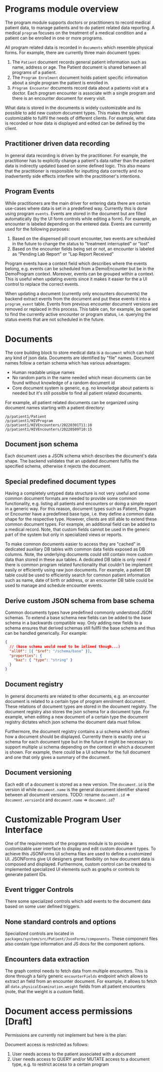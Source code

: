 # Programs module overview

The program module supports doctors or practitioners to record medical patient data, to manage patients and to do patient related data reporting.
A medical `program` focuses on the treatment of a medical condition and a patient can be enrolled in one or more programs.

All program related data is recorded in `documents` which resemble physical forms.
For example, there are currently three main document types:

1. The `Patient` document records general patient information such as name, address or age.
   The Patient document is shared between all programs of a patient.
2. The `Program Enrolment` document holds patient specific information about a single program the patient is enrolled in.
3. `Program Encounter` documents record data about a patients visit at a doctor.
   Each program encounter is associate with a single program and there is an encounter document for every visit.

What data is stored in the documents is widely customizable and its possible to add new custom document types.
This makes the system customizable to fullfil the needs of different clients.
For example, what data is recorded or how data is displayed and edited can be defined by the client.

## Practitioner driven data recording

In general data recording is driven by the practitioner.
For example, the practitioner has to explicitly change a patient's data rather than the patient data is indirectly updated based on some defined logic.
This also means that the practitioner is responsible for inputting data correctly and no inadvertently side effects interfere with the practitioner's intentions.

## Program Events

While practitioners are the main driver for entering data there are certain use-cases where data is set in a predefined way.
Currently this is done using program `events`.
Events are stored in the document but are filled automatically (by the UI form controls while editing a form).
For example, an encounter is labeled depending on the entered data.
Events are currently used for the following purposes:

1. Based on the dispensed pill count encounter, two events are scheduled in the future to change the status to "treatment interrupted" or "lost"
2. Based on the encounter fields being set or not, an encounter is labeled as "Pending Lab Report" or "Lap Report Received"

Program events have a context field which describes where the events belong, e.g. events can be scheduled from a DemoEncounter but be in the DemoProgram context.
Moreover, events can be grouped within a context.
This is useful when updating events since it makes it easier for the a UI control to replace the correct events.

When updating a document (currently only encounters documents) the backend extract events from the document and put these events it into a `program_event` table.
Events from previous encounter document versions are removed or replaced in this process.
This table can, for example, be queried to find the currently active encounter or program status, i.e. querying the status events that are not scheduled in the future.

# Documents

The core building block to store medical data is a `document` which can hold any kind of json data.
Documents are identified by "file" names.
Document names follow a certain schema which has various advantages:

- Human readable unique names
- No random parts in the name needed which mean documents can be found without knowledge of a random document id
- Core document system is generic, e.g. no knowledge about patients is needed but it's still possible to find all patient related documents.

For example, all patient related documents can be organized using document names starting with a patient directory:

```
/p/patient1/Patient
/p/patient1/HIVProgram
/p/patient1/HIVEncounters/20220301T11:10
/p/patient1/HIVEncounters/20220509T10:15
```

## Document json schema

Each document uses a JSON schema which describes the document's data shape.
The backend validates that an updated document fulfils the specified schema, otherwise it rejects the document.

## Special predefined document types

Having a completely untyped data structure is not very useful and some common document formats are needed to provide some common functionality, e.g. listing all patients and encounters or doing a simple report in a generic way.
For this reason, document types such as Patient, Program or Encounter have a predefined base type, i.e. they define a common data shape for the respective type.
However, clients are still able to extend these common document types.
For example, an additional field can be added to a medical record.
Note, that custom fields cannot be used in the generic part of the system but only in specialized views or reports.

To make common documents easier to access they are "cached" in dedicated auxiliary DB tables with common data fields exposed as DB columns.
Note, the underlying documents could still contain more custom data than stored in these aux tables.
A dedicated DB table is only need if there is common program related functionality that couldn't be implement easily or efficiently using raw json documents.
For example, a patient DB table could be used to efficiently search for common patient information such as name, date of birth or address, or an encounter DB table could be used to manage and schedule encounter events.

## Derive custom JSON schema from base schema

Common documents types have predefined commonly understood JSON schemas.
To extend a base schema new fields can be added to the base schema in a backwards compatible way.
Only adding new fields to a schema ensures that derived schemas still fullfil the base schema and thus can be handled generically.
For example:

```json
{
  // (base schema would need to be inlined though...)
  "allOf": [{ "$ref": "/schema/base" }],
  "properties": {
    "baz": { "type": "string" }
  }
}
```

## Document registry

In general documents are related to other documents, e.g. an encounter document is related to a certain type of program enrolment document.
These relations of document types are stored in the document registry.
The document registry also stores the json schema for a document type.
For example, when editing a new document of a certain type the document registry dictates which json schema the document data must follow.

Furthermore, the document registry contains a ui schema which defines how a document should be displayed.
Currently there is exactly one ui schema for each document type but in the future it might be necessary to support multiple ui schema depending on the context in which a document is shown.
For example, there could be a UI schema for the full document and one that only gives a summary of the document.

## Document versioning

Each edit of a document is stored as a new version.
The `document.id` is the version id while `document.name` is the general document identifier shared between all document versions.
TODO: rename `document.id` => `document.versionId` and `document.name` => `document.id`?

# Customizable Program User Interface

One of the requirements of the programs module is to provide a customizable user interface to display and edit custom document types.
To achieve this JSONForms UI schema files are used to define a customized UI.
JSONForms give UI designers great flexibility on how document data is composed and displayed.
Furthermore, custom control can be created to implemented specialized UI elements such as graphs or controls to generate patient IDs.

## Event trigger Controls

There some specialized controls which add events to the document data based on some user defined triggers.

## None standard controls and options

Specialized controls are located in `packages/system/src/Patient/JsonForms/components`.
These component files also contain type information and JS docs for the component options.

## Encounters data extraction

The graph control needs to fetch data from multiple encounters.
This is done through a fairly generic `encounterFields` endpoint which allows to extract an field from an encounter document.
For example, it allows to fetch all `data.physicalExamination.weight` fields from all patient encounters (note, that the weight is a custom field).

# Document access permissions [Draft]

Permissions are currently not implement but here is the plan:

Document access is restricted as follows:

1. User needs access to the patient associated with a document
2. User needs access to QUERY and/or MUTATE access to a document type, e.g. to restrict access to a certain program
